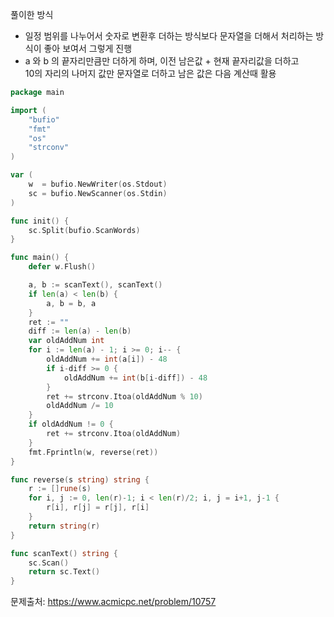 풀이한 방식 
- 일정 범위를 나누어서 숫자로 변환후 더하는 방식보다 문자열을 더해서 처리하는 방식이 좋아 보여서 그렇게 진행
- a 와 b 의 끝자리만큼만 더하게 하며, 이전 남은값 + 현재 끝자리값을 더하고  
 10의 자리의 나머지 값만 문자열로 더하고 남은 값은 다음 계산때 활용 
```go
package main

import (
	"bufio"
	"fmt"
	"os"
	"strconv"
)

var (
	w  = bufio.NewWriter(os.Stdout)
	sc = bufio.NewScanner(os.Stdin)
)

func init() {
	sc.Split(bufio.ScanWords)
}

func main() {
	defer w.Flush()

	a, b := scanText(), scanText()
	if len(a) < len(b) {
		a, b = b, a
	}
	ret := ""
	diff := len(a) - len(b)
	var oldAddNum int
	for i := len(a) - 1; i >= 0; i-- {
		oldAddNum += int(a[i]) - 48
		if i-diff >= 0 {
			oldAddNum += int(b[i-diff]) - 48
		}
		ret += strconv.Itoa(oldAddNum % 10)
		oldAddNum /= 10
	}
	if oldAddNum != 0 {
		ret += strconv.Itoa(oldAddNum)
	}
	fmt.Fprintln(w, reverse(ret))
}

func reverse(s string) string {
	r := []rune(s)
	for i, j := 0, len(r)-1; i < len(r)/2; i, j = i+1, j-1 {
		r[i], r[j] = r[j], r[i]
	}
	return string(r)
}

func scanText() string {
	sc.Scan()
	return sc.Text()
}
```
문제출처: https://www.acmicpc.net/problem/10757
